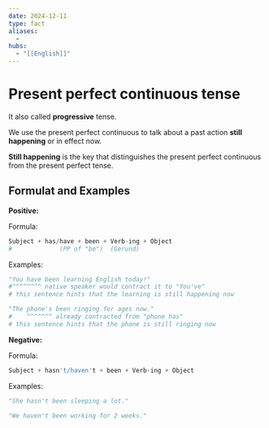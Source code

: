 ```yaml
---
date: 2024-12-11
type: fact
aliases:
  -
hubs:
  - "[[English]]"
---
```


# Present perfect continuous tense

It also called **progressive** tense.

We use the present perfect continuous to talk about a past action **still happening** or in effect now.

**Still happening** is the key that distinguishes the present perfect continuous from the present perfect tense.

## Formulat and Examples

**Positive:**

Formula:
```py
Subject + has/have + been + Verb-ing + Object
#             (PP of "be")  (Gerund)
```
Examples:
```py
"You have been learning English today!"
#^^^^^^^^ native speaker would contract it to "You've"
# this sentence hints that the learning is still happening now

"The phone's been ringing for ages now."
#    ^^^^^^^ already contracted from "phone has"
# this sentence hints that the phone is still ringing now

```

**Negative:**

Formula:
```py
Subject + hasn't/haven't + been + Verb-ing + Object
```
Examples:
```py
"She hasn't been sleeping a lot."

"We haven't been working for 2 weeks."

```
